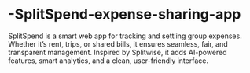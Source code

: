 # -SplitSpend-expense-sharing-app
SplitSpend is a smart web app for tracking and settling group expenses. Whether it’s rent, trips, or shared bills, it ensures seamless, fair, and transparent management. Inspired by Splitwise, it adds AI-powered features, smart analytics, and a clean, user-friendly interface.
